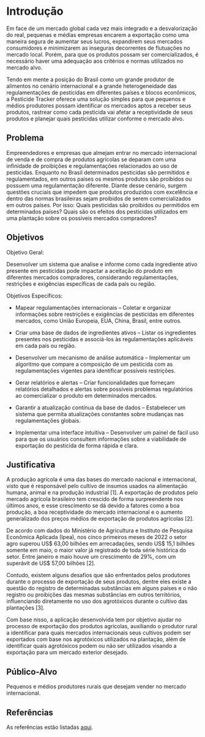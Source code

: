 # Introdução

Em face de um mercado global cada vez mais integrado e a desvalorização do real, pequenas e médias empresas encarem a exportação como uma maneira segura de aumentar seus lucros, expandirem seus mercados consumidores e minimizarem as inseguras decorrentes de flutuações no mercado local. Porém, para que os produtos possam ser comercializados, é necessário haver uma adequação aos critérios e normas utilizados no mercado alvo.  

Tendo em mente a posição do Brasil como um grande produtor de alimentos no cenário internacional e a grande heterogeneidade das regulamentações de pesticidas em diferentes países e blocos econômicos, a Pesticide Tracker oferece uma solução simples para que pequenos e médios produtores possam identificar os mercados aptos a receber seus produtos, rastrear como cada pesticida vai afetar a receptividade de seus produtos e planejar quais pesticidas utilizar conforme o mercado alvo. 

## Problema

Empreendedores e empresas que almejam entrar no mercado internacional de venda e de compra de produtos agrícolas se deparam com uma infinidade de proibições e regulamentações relacionados ao uso de pesticidas. Enquanto no Brasil determinados pesticidas são permitidos e regulamentados, em outros países os mesmos produtos são proibidos ou possuem uma regulamentação diferente. Diante desse cenário, surgem questões cruciais que impedem que produtos produzidos com excelência e dentro das normas brasileiras sejam proibidos de serem comercializados em outros países. Por isso: Quais pesticidas são proibidos ou permitidos em determinados países? Quais são os efeitos dos pesticidas utilizados em uma plantação sobre os possíveis mercados compradores? 

<!-- > **Links Úteis**:
> - [Objetivos, Problema de pesquisa e Justificativa](https://medium.com/@versioparole/objetivos-problema-de-pesquisa-e-justificativa-c98c8233b9c3)
> - [Matriz Certezas, Suposições e Dúvidas](https://medium.com/educa%C3%A7%C3%A3o-fora-da-caixa/matriz-certezas-suposi%C3%A7%C3%B5es-e-d%C3%BAvidas-fa2263633655)
> - [Brainstorming](https://www.euax.com.br/2018/09/brainstorming/) -->

## Objetivos

Objetivo Geral: 

Desenvolver um sistema que analise e informe como cada ingrediente ativo presente em pesticidas pode impactar a aceitação do produto em diferentes mercados compradores, considerando regulamentações, restrições e exigências específicas de cada país ou região. 

Objetivos Específicos: 

- Mapear regulamentações internacionais – Coletar e organizar informações sobre restrições e exigências de pesticidas em diferentes mercados, como União Europeia, EUA, China, Brasil, entre outros. 

- Criar uma base de dados de ingredientes ativos – Listar os ingredientes presentes nos pesticidas e associá-los às regulamentações aplicáveis em cada país ou região. 

- Desenvolver um mecanismo de análise automática – Implementar um algoritmo que compare a composição de um pesticida com as regulamentações vigentes para identificar possíveis restrições. 

- Gerar relatórios e alertas – Criar funcionalidades que forneçam relatórios detalhados e alertas sobre possíveis problemas regulatórios ao comercializar o produto em determinados mercados. 

- Garantir a atualização contínua da base de dados – Estabelecer um sistema que permita atualizações constantes sobre mudanças nas regulamentações globais. 

- Implementar uma interface intuitiva – Desenvolver um painel de fácil uso para que os usuários consultem informações sobre a viabilidade de exportação do pesticida de forma rápida e clara. 

## Justificativa

A produção agrícola é uma das bases do mercado nacional e internacional, visto que é responsável pelo cultivo de insumos usados na alimentação humana, animal e na produção industrial [1]. A exportação de produtos pelo mercado agrícola brasileiro tem crescido de forma surpreendente nos últimos anos, e esse crescimento se dá devido a fatores como a boa produção, a boa receptividade do mercado internacional e o aumento generalizado dos preços médios de exportação de produtos agrícolas [2].

De acordo com dados do Ministério de Agricultura e Instituto de Pesquisa Econômica Aplicada (Ipea), nos cinco primeiros meses de 2022 o setor agro superou US$ 63,00 bilhões em arrecadações, sendo US$ 15,1 bilhões somente em maio, o maior valor já registrado de toda série histórica do setor. Entre janeiro e maio houve um crescimento de 29%, com um superávit de US$ 57,00 bilhões [2].

Contudo, existem alguns desafios que são enfrentados pelos produtores durante o processo de exportação de seus produtos, dentre eles existe a questão do registro de determinadas substâncias em alguns países e o não registro ou proibições das mesmas substâncias em outros territórios, influenciando diretamente no uso dos agrotóxicos durante o cultivo das plantações [3].  

Com base nisso, a aplicação desenvolvida tem por objetivo ajudar no processo de exportação dos produtos agrícolas, auxiliando o produtor rural a identificar para quais mercados internacionais seus cultivos podem ser exportados com base nos agrotóxicos utilizados na plantação, além de identificar quais agrotóxicos podem ou não ser utilizados visando a exportação para um mercado exterior desejado. 

## Público-Alvo

Pequenos e médios produtores rurais que desejam vender no mercado internacional.

## Referências

As referências estão listadas [aqui](https://github.com/ICEI-PUC-Minas-PMV-SI/pmv-si-2025-1-pe1-t2-pesticidetracker/blob/main/docs/references.md).

